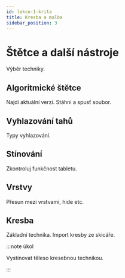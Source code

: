 ```yaml
---
id: lekce-1-krita
title: Kresba a malba
sidebar_position: 3
---
```


# Štětce a další nástroje
Výběr techniky.
## Algoritmické štětce
Najdi aktuální verzi. Stáhni a spusť soubor.
## Vyhlazování tahů
Typy vyhlazování.
## Stínování
Zkontroluj funkčnost tabletu.
## Vrstvy
Přesun mezi vrstvami, hide etc.
## Kresba
Základní technika. Import kresby ze skicáře.

:::note úkol

Vystínovat těleso kresebnou technikou.

:::
